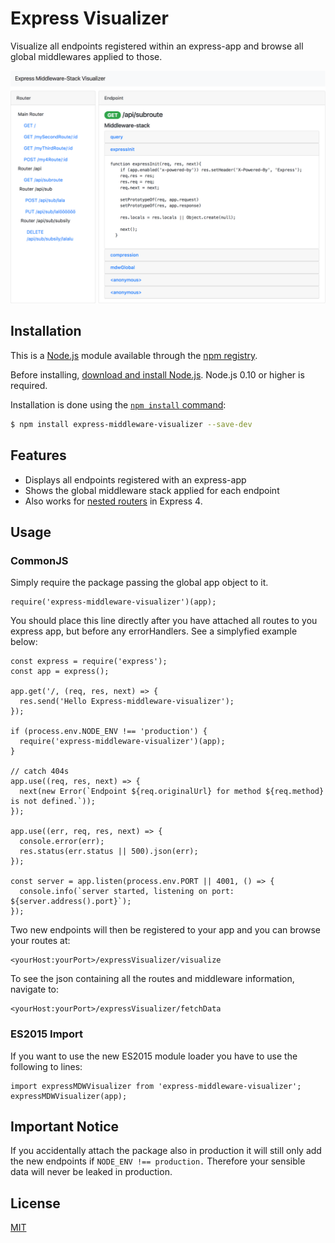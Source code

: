 # Express Visualizer

Visualize all endpoints registered within an express-app and browse all global middlewares applied to those.

<img src="https://raw.githubusercontent.com/LuiSlacker/express-visualizer/master/example_screenshot.png" alt="Drawing" style="width: 800px;"/>

## Installation

This is a [Node.js](https://nodejs.org/en/) module available through the
[npm registry](https://www.npmjs.com/).

Before installing, [download and install Node.js](https://nodejs.org/en/download/).
Node.js 0.10 or higher is required.

Installation is done using the
[`npm install` command](https://docs.npmjs.com/getting-started/installing-npm-packages-locally):

```bash
$ npm install express-middleware-visualizer --save-dev
```
## Features

* Displays all endpoints registered with an express-app
* Shows the global middleware stack applied for each endpoint
* Also works for [nested routers](http://expressjs.com/en/4x/api.html#router) in Express 4.

## Usage
### CommonJS
Simply require the package passing the global app object to it.

```
require('express-middleware-visualizer')(app);
````

You should place this line directly after you have attached all routes to you express app, but before any errorHandlers.
See a simplyfied example below:

```
const express = require('express');
const app = express();

app.get('/, (req, res, next) => {
  res.send('Hello Express-middleware-visualizer');
});

if (process.env.NODE_ENV !== 'production') {
  require('express-middleware-visualizer')(app);
}

// catch 404s
app.use((req, res, next) => {
  next(new Error(`Endpoint ${req.originalUrl} for method ${req.method} is not defined.`));
});

app.use((err, req, res, next) => {
  console.error(err);
  res.status(err.status || 500).json(err);
});

const server = app.listen(process.env.PORT || 4001, () => {
  console.info(`server started, listening on port: ${server.address().port}`);
});
```

Two new endpoints will then be registered to your app and you can browse your routes at:
```
<yourHost:yourPort>/expressVisualizer/visualize
```

To see the json containing all the routes and middleware information, navigate to:
```
<yourHost:yourPort>/expressVisualizer/fetchData
```

### ES2015 Import

If you want to use the new ES2015 module loader you have to use the following to lines:
```
import expressMDWVisualizer from 'express-middleware-visualizer';
expressMDWVisualizer(app);
```

## Important Notice

If you accidentally attach the package also in production it will still only add the new endpoints if ``NODE_ENV !== production.`` Therefore your sensible data will never be leaked in production.

## License

  [MIT](LICENSE)
